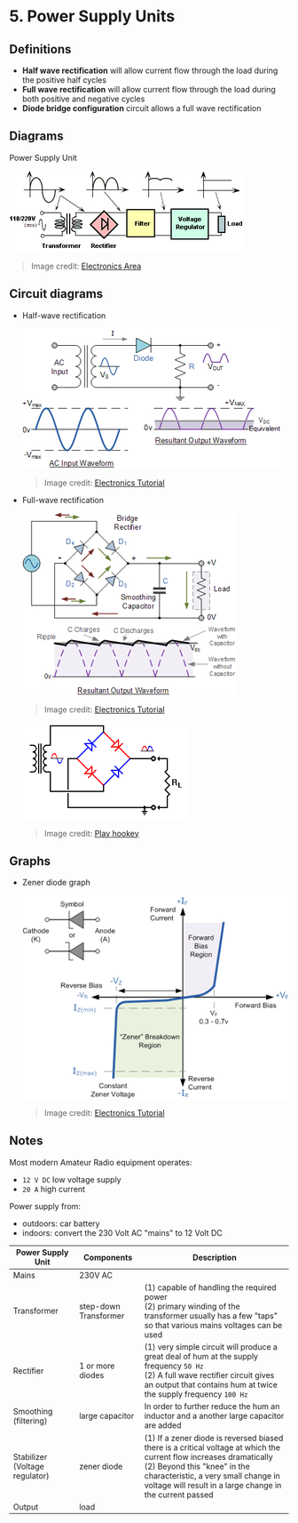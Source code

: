 # 5. Power Supply Units

## Definitions

- **Half wave rectification** will allow current flow through the load during the positive half cycles
- **Full wave rectification** will allow current flow through the load during both positive and negative cycles
- **Diode bridge configuration** circuit allows a full wave rectification

## Diagrams

Power Supply Unit

![](img/psu.jpg)

> Image credit: [Electronics Area](http://electronicsarea.com/wp-content/uploads/regulated_power_source_block_diagram.gif)

## Circuit diagrams

- Half-wave rectification

  ![](img/halfwave-rectification.gif)
  > Image credit: [Electronics Tutorial](http://www.electronics-tutorials.ws/diode/diode_5.html)
- Full-wave rectification

  ![](img/fullwave-rectification.gif)
  > Image credit: [Electronics Tutorial](http://www.electronics-tutorials.ws/diode/diode_6.html)

  ![](img/rectifier_bridge.gif)
  > Image credit: [Play hookey](http://www.play-hookey.com/ac_theory/power_supply/ps_rectifiers.html)
## Graphs

- Zener diode graph

  ![](img/zener.gif)
  > Image credit: [Electronics Tutorial](http://www.electronics-tutorials.ws/diode/diode_7.html)
## Notes

Most modern Amateur Radio equipment operates:

- `12 V DC` low voltage supply
- `20 A` high current

Power supply from:

- outdoors: car battery
- indoors: convert the 230 Volt AC "mains" to 12 Volt DC

| Power Supply Unit  | Components | Description |
| --- | --- | --- |
| Mains | 230V AC |
| Transformer | step-down Transformer | (1) capable of handling the required power <br> (2) primary winding of the transformer usually has a few "taps" so that various mains voltages can be used
| Rectifier | 1 or more diodes | (1) very simple circuit will produce a great deal of hum at the supply frequency `50 Hz` <br> (2) A full wave rectifier circuit gives an output that contains hum at twice the supply frequency `100 Hz` |
| Smoothing (filtering) | large capacitor | In order to further reduce the hum an inductor and a another large capacitor are added |
| Stabilizer (Voltage regulator) | zener diode | (1) If a zener diode is reversed biased there is a critical voltage at which the current flow increases dramatically <br> (2) Beyond this "knee" in the characteristic, a very small change in voltage will result in a large change in the current passed
| Output | load |
